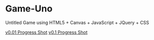 # Game-Uno
Untitled Game using HTML5 + Canvas + JavaScript + JQuery + CSS

[v0.01 Progress Shot](https://i.gyazo.com/4b8120360135da13cdf81671b2d8f92f.gif)
[v0.1 Progress Shot](https://i.gyazo.com/0886bbc014ed506d24224b83615e3114.mp4)
